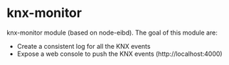 # knx-monitor
knx-monitor module (based on node-eibd).
The goal of this module are:
- Create a consistent log for all the KNX events
- Expose a web console to push the KNX events (http://localhost:4000)
